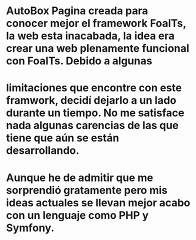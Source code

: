 # AutoBox Pagina creada para conocer mejor el framework FoalTs, la web esta inacabada, la idea era crear una web plenamente funcional con FoalTs. Debido a algunas
# limitaciones que encontre con este framwork, decidí dejarlo a un lado durante un tiempo. No me satisface nada algunas carencias de las que tiene que aún se están desarrollando.
# Aunque he de admitir que me sorprendió gratamente pero mis ideas actuales se llevan mejor acabo con un lenguaje como PHP y Symfony.
